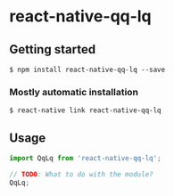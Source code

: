 # react-native-qq-lq

## Getting started

`$ npm install react-native-qq-lq --save`

### Mostly automatic installation

`$ react-native link react-native-qq-lq`

## Usage
```javascript
import QqLq from 'react-native-qq-lq';

// TODO: What to do with the module?
QqLq;
```
